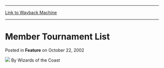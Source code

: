 
---
[Link to Wayback Machine](https://web.archive.org/web/20220812001317/https://magic.wizards.com/en/articles/archive/feature/member-tournament-list-2002-10-22-0)

[_metadata_:wayback_url]:- "https://magic.wizards.com/en/articles/archive/feature/member-tournament-list-2002-10-22-0"
[_metadata_:wayback_raw_url]:- "https://web.archive.org/web/20220812001317id_/https://magic.wizards.com/en/articles/archive/feature/member-tournament-list-2002-10-22-0"
[_metadata_:wayback_capture_timestamp]:- "2022-08-12 00:13:17+00:00"
[_metadata_:generator]:- "Drupal 7 (http://drupal.org)"
[_metadata_:publish_date]:- "2002-10-22"
---


Member Tournament List
======================



 Posted in **Feature**
 on October 22, 2002 






![](https://media.magic.wizards.com/styles/auth_small/public/images/person/wizards_author.jpg)
By Wizards of the Coast

















